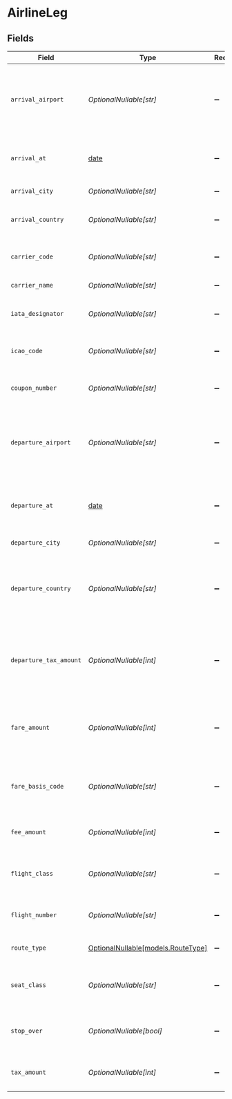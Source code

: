 # AirlineLeg


## Fields

| Field                                                                                  | Type                                                                                   | Required                                                                               | Description                                                                            | Example                                                                                |
| -------------------------------------------------------------------------------------- | -------------------------------------------------------------------------------------- | -------------------------------------------------------------------------------------- | -------------------------------------------------------------------------------------- | -------------------------------------------------------------------------------------- |
| `arrival_airport`                                                                      | *OptionalNullable[str]*                                                                | :heavy_minus_sign:                                                                     | Arrival airport code of leg. 3-letter ISO code according to IATA official directory.   | LAX                                                                                    |
| `arrival_at`                                                                           | [date](https://docs.python.org/3/library/datetime.html#date-objects)                   | :heavy_minus_sign:                                                                     | The date and time of travel in local time at the arrival airport.                      | 2013-07-16T19:23:00.000+00:00                                                          |
| `arrival_city`                                                                         | *OptionalNullable[str]*                                                                | :heavy_minus_sign:                                                                     | Arrival city name.                                                                     | Los Angeles                                                                            |
| `arrival_country`                                                                      | *OptionalNullable[str]*                                                                | :heavy_minus_sign:                                                                     | Arrival country code in ISO 3166 format.                                               | US                                                                                     |
| `carrier_code`                                                                         | *OptionalNullable[str]*                                                                | :heavy_minus_sign:                                                                     | 3 character airline code as set by IATA.                                               | 649                                                                                    |
| `carrier_name`                                                                         | *OptionalNullable[str]*                                                                | :heavy_minus_sign:                                                                     | Name of the airline.                                                                   | Air Transat A.T. Inc                                                                   |
| `iata_designator`                                                                      | *OptionalNullable[str]*                                                                | :heavy_minus_sign:                                                                     | Two-character IATA code of the airline.                                                | TS                                                                                     |
| `icao_code`                                                                            | *OptionalNullable[str]*                                                                | :heavy_minus_sign:                                                                     | Three-character ICAO code of the airline.                                              | TSC                                                                                    |
| `coupon_number`                                                                        | *OptionalNullable[str]*                                                                | :heavy_minus_sign:                                                                     | Coupon number associated with the leg.                                                 | 15885566                                                                               |
| `departure_airport`                                                                    | *OptionalNullable[str]*                                                                | :heavy_minus_sign:                                                                     | Departure airport code of leg. 3-letter ISO code according to IATA official directory. | LHR                                                                                    |
| `departure_at`                                                                         | [date](https://docs.python.org/3/library/datetime.html#date-objects)                   | :heavy_minus_sign:                                                                     | The date and time of travel in local time at the departure airport.                    | 2013-07-16T19:23:00.000+00:00                                                          |
| `departure_city`                                                                       | *OptionalNullable[str]*                                                                | :heavy_minus_sign:                                                                     | Departure city name.                                                                   | London                                                                                 |
| `departure_country`                                                                    | *OptionalNullable[str]*                                                                | :heavy_minus_sign:                                                                     | Departure airport code of leg. 3-letter ISO code according to IATA official directory. | GB                                                                                     |
| `departure_tax_amount`                                                                 | *OptionalNullable[int]*                                                                | :heavy_minus_sign:                                                                     | Departure tax amount charged by a country when a person is leaving the country.        | 1200                                                                                   |
| `fare_amount`                                                                          | *OptionalNullable[int]*                                                                | :heavy_minus_sign:                                                                     | Amount of the ticket, for current leg of the trip, excluding taxes and fees.           | 129900                                                                                 |
| `fare_basis_code`                                                                      | *OptionalNullable[str]*                                                                | :heavy_minus_sign:                                                                     | The alphanumeric code for the booking class of a ticket.                               | FY                                                                                     |
| `fee_amount`                                                                           | *OptionalNullable[int]*                                                                | :heavy_minus_sign:                                                                     | Fee amount for current leg of the trip.                                                | 1200                                                                                   |
| `flight_class`                                                                         | *OptionalNullable[str]*                                                                | :heavy_minus_sign:                                                                     | Indicates service class (first class, business class, etc.).                           | E                                                                                      |
| `flight_number`                                                                        | *OptionalNullable[str]*                                                                | :heavy_minus_sign:                                                                     | Unique identifier of the flight number.                                                | 101                                                                                    |
| `route_type`                                                                           | [OptionalNullable[models.RouteType]](../models/routetype.md)                           | :heavy_minus_sign:                                                                     | The route type of the flight.                                                          | round_trip                                                                             |
| `seat_class`                                                                           | *OptionalNullable[str]*                                                                | :heavy_minus_sign:                                                                     | Indicates seat class (first class, business class, etc.).                              | F                                                                                      |
| `stop_over`                                                                            | *OptionalNullable[bool]*                                                               | :heavy_minus_sign:                                                                     | Indicates whether a stopover is allowed on this ticket.                                | false                                                                                  |
| `tax_amount`                                                                           | *OptionalNullable[int]*                                                                | :heavy_minus_sign:                                                                     | Amount of the taxes for current leg of the trip.                                       | 1200                                                                                   |
